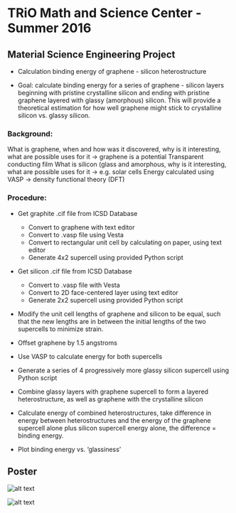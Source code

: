 # TRiO Math and Science Center - Summer 2016

## Material Science Engineering Project

* Calculation binding energy of graphene - silicon heterostructure

* Goal: calculate binding energy for a series of graphene - silicon layers beginning with pristine crystalline silicon and ending with pristine graphene layered with glassy (amorphous) silicon. This will provide a theoretical estimation for how well graphene might stick to crystalline silicon vs. glassy silicon.

### Background:
What is graphene, when and how was it discovered, why is it interesting, what are possible uses for it -> graphene is a potential Transparent conducting film
What is silicon (glass and amorphous, why is it interesting, what are possible uses for it -> e.g. solar cells
Energy calculated using VASP -> density functional theory (DFT)

### Procedure:

* Get graphite .cif file from ICSD Database
    * Convert to graphene with text editor 
    * Convert to .vasp file using Vesta
    * Convert to rectangular unit cell by calculating on paper, using text editor
    * Generate 4x2 supercell using provided Python script

* Get silicon .cif file from ICSD Database
    * Convert to .vasp file with Vesta
    * Convert to 2D face-centered layer using text editor
    * Generate 2x2 supercell using provided Python script

* Modify the unit cell lengths of graphene and silicon to be equal, such that the new lengths are in between the initial lengths of the two supercells to minimize strain.

* Offset graphene by 1.5 angstroms

* Use VASP to calculate energy for both supercells

* Generate a series of 4 progressively more glassy silicon supercell using Python script

* Combine glassy layers with graphene supercell to form a layered heterostructure, as well as graphene with the crystalline silicon

* Calculate energy of combined heterostructures, take difference in energy between heterostructures and the energy of the graphene supercell alone plus silicon supercell energy alone, the difference = binding energy.

* Plot binding energy vs. ‘glassiness’

## Poster
![alt text](https://github.com/LumbermanOne/MSC-2016/blob/main/IMAGES/Poster_Final%20Slide%201.png)

![alt text](https://github.com/LumbermanOne/MSC-2016/blob/main/IMAGES/Poster_Final%20Slide%202.png)
